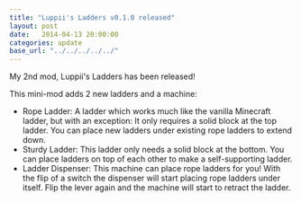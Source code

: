 ```yaml
---
title: "Luppii's Ladders v0.1.0 released"
layout: post
date:   2014-04-13 20:00:00
categories: update
base_url: "../../../../../"
---
```


My 2nd mod, Luppii's Ladders has been released!

This mini-mod adds 2 new ladders and a machine:
* Rope Ladder: A ladder which works much like the vanilla Minecraft ladder, but with an exception: It only requires a solid block at the top ladder. You can place new ladders under existing rope ladders to extend down.
* Sturdy Ladder: This ladder only needs a solid block at the bottom. You can place ladders on top of each other to make a self-supporting ladder.
* Ladder Dispenser: This machine can place rope ladders for you! With the flip of a switch the dispenser will start placing rope ladders under itself. Flip the lever again and the machine will start to retract the ladder.
